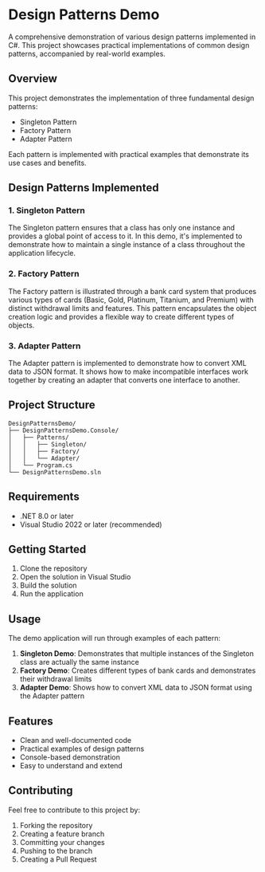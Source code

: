 # Design Patterns Demo

A comprehensive demonstration of various design patterns implemented in C#. This project showcases practical implementations of common design patterns, accompanied by real-world examples.

## Overview

This project demonstrates the implementation of three fundamental design patterns:
- Singleton Pattern
- Factory Pattern
- Adapter Pattern

Each pattern is implemented with practical examples that demonstrate its use cases and benefits.

## Design Patterns Implemented

### 1. Singleton Pattern
The Singleton pattern ensures that a class has only one instance and provides a global point of access to it. In this demo, it's implemented to demonstrate how to maintain a single instance of a class throughout the application lifecycle.

### 2. Factory Pattern
The Factory pattern is illustrated through a bank card system that produces various types of cards (Basic, Gold, Platinum, Titanium, and Premium) with distinct withdrawal limits and features. This pattern encapsulates the object creation logic and provides a flexible way to create different types of objects.

### 3. Adapter Pattern
The Adapter pattern is implemented to demonstrate how to convert XML data to JSON format. It shows how to make incompatible interfaces work together by creating an adapter that converts one interface to another.

## Project Structure

```
DesignPatternsDemo/
├── DesignPatternsDemo.Console/
│   ├── Patterns/
│   │   ├── Singleton/
│   │   ├── Factory/
│   │   └── Adapter/
│   └── Program.cs
└── DesignPatternsDemo.sln
```

## Requirements

- .NET 8.0 or later
- Visual Studio 2022 or later (recommended)

## Getting Started

1. Clone the repository
2. Open the solution in Visual Studio
3. Build the solution
4. Run the application

## Usage

The demo application will run through examples of each pattern:

1. **Singleton Demo**: Demonstrates that multiple instances of the Singleton class are actually the same instance
2. **Factory Demo**: Creates different types of bank cards and demonstrates their withdrawal limits
3. **Adapter Demo**: Shows how to convert XML data to JSON format using the Adapter pattern

## Features

- Clean and well-documented code
- Practical examples of design patterns
- Console-based demonstration
- Easy to understand and extend

## Contributing

Feel free to contribute to this project by:
1. Forking the repository
2. Creating a feature branch
3. Committing your changes
4. Pushing to the branch
5. Creating a Pull Request

